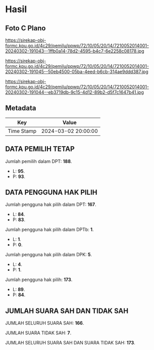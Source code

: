 # Hasil

## Foto C Plano

https://sirekap-obj-formc.kpu.go.id/4c29/pemilu/ppwp/72/10/05/20/14/7210052014001-20240302-191043--1ffb0a14-78d2-4595-b4c7-6e2258c08178.jpg

https://sirekap-obj-formc.kpu.go.id/4c29/pemilu/ppwp/72/10/05/20/14/7210052014001-20240302-191045--50eb4500-05ba-4eed-b6cb-314ae9ddd387.jpg

https://sirekap-obj-formc.kpu.go.id/4c29/pemilu/ppwp/72/10/05/20/14/7210052014001-20240302-191044--eb3719db-9c15-4d12-89b2-d5f7c1647b41.jpg


## Metadata

| Key        | Value               |
| ---------- | ------------------- |
| Time Stamp | 2024-03-02 20:00:00 |


## DATA PEMILIH TETAP

Jumlah pemilih dalam DPT: **188**.
 * L: **95**.
 * P: **93**.

## DATA PENGGUNA HAK PILIH

Jumlah pengguna hak pilih dalam DPT: **167**.
 * L: **84**.
 * P: **83**.

Jumlah pengguna hak pilih dalam DPTb: **1**.
 * L: **1**.
 * P: **0**.

Jumlah pengguna hak pilih dalam DPK: **5**.
 * L: **4**.
 * P: **1**.

Jumlah pengguna hak pilih: **173**.
 * L: **89**.
 * P: **84**.

## JUMLAH SUARA SAH DAN TIDAK SAH

JUMLAH SELURUH SUARA SAH: **166**.

JUMLAH SUARA TIDAK SAH: **7**.

JUMLAH SELURUH SUARA SAH DAN SUARA TIDAK SAH: **173**.



